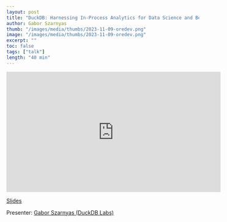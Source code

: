 ```yaml
---
layout: post
title: "DuckDB: Harnessing In-Process Analytics for Data Science and Beyond"
author: Gabor Szarnyas
thumb: "/images/media/thumbs/2023-11-09-oredev.png"
image: "/images/media/thumbs/2023-11-09-oredev.png"
excerpt: ""
toc: false
tags: ["talk"]
length: "40 min"
---
```


<div class="video-container">
<iframe width="560" height="315" src="https://www.youtube-nocookie.com/embed/6teFN7cwx30?si=-N_PBnh7c_Lnj6oZ" title="YouTube video player" frameborder="0" allow="accelerometer; autoplay; clipboard-write; encrypted-media; gyroscope; picture-in-picture; web-share" referrerpolicy="strict-origin-when-cross-origin" allowfullscreen></iframe>
</div>

[Slides](https://blobs.duckdb.org/slides/oredev-duckdb-231109.pdf)

Presenter: [Gabor Szarnyas (DuckDB Labs)](https://szarnyasg.org/)
